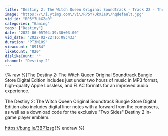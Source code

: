 ```yaml
---
title: "Destiny 2: The Witch Queen Original Soundtrack - Track 22 - The Deserving"
image: "https:\/\/i.ytimg.com\/vi\/RP5Y7UkXZa0\/hqdefault.jpg"
vid_id: "RP5Y7UkXZa0"
categories: "Gaming"
tags: ["Destiny"]
date: "2022-06-05T04:39:30+03:00"
vid_date: "2022-02-22T16:08:43Z"
duration: "PT3M10S"
viewcount: "89184"
likeCount: "820"
dislikeCount: ""
channel: "Destiny 2"
---
```

{% raw %}The Destiny 2: The Witch Queen Original Soundtrack Bungie Store Digital Edition includes just under two hours of music in MP3 format, high-quality Apple Lossless, and FLAC formats for an improved audio experience.<br /><br />The Destiny 2: The Witch Queen Original Soundtrack Bungie Store Digital Edition also includes digital liner notes with a forward from the composers, as well as a download code for the exclusive &quot;Two Sides&quot; Destiny 2 in-game player emblem.<br /><br /><a rel="nofollow" target="blank" href="https://bung.ie/3BP1zsg">https://bung.ie/3BP1zsg</a>{% endraw %}
